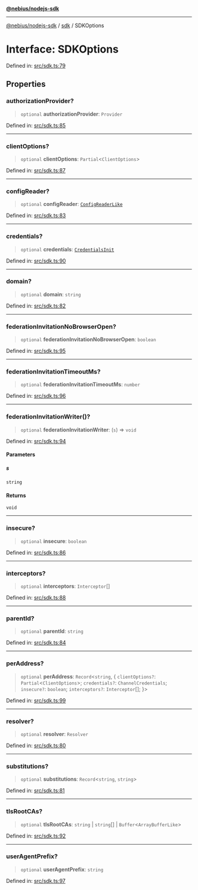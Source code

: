 [**@nebius/nodejs-sdk**](../../README.md)

***

[@nebius/nodejs-sdk](../../README.md) / [sdk](../README.md) / SDKOptions

# Interface: SDKOptions

Defined in: [src/sdk.ts:79](https://github.com/nebius/nodejs-sdk/blob/07f69309bf910f649af60b6731eb42b3f51309c8/src/sdk.ts#L79)

## Properties

### authorizationProvider?

> `optional` **authorizationProvider**: `Provider`

Defined in: [src/sdk.ts:85](https://github.com/nebius/nodejs-sdk/blob/07f69309bf910f649af60b6731eb42b3f51309c8/src/sdk.ts#L85)

***

### clientOptions?

> `optional` **clientOptions**: `Partial`\<`ClientOptions`\>

Defined in: [src/sdk.ts:87](https://github.com/nebius/nodejs-sdk/blob/07f69309bf910f649af60b6731eb42b3f51309c8/src/sdk.ts#L87)

***

### configReader?

> `optional` **configReader**: [`ConfigReaderLike`](ConfigReaderLike.md)

Defined in: [src/sdk.ts:83](https://github.com/nebius/nodejs-sdk/blob/07f69309bf910f649af60b6731eb42b3f51309c8/src/sdk.ts#L83)

***

### credentials?

> `optional` **credentials**: [`CredentialsInit`](../type-aliases/CredentialsInit.md)

Defined in: [src/sdk.ts:90](https://github.com/nebius/nodejs-sdk/blob/07f69309bf910f649af60b6731eb42b3f51309c8/src/sdk.ts#L90)

***

### domain?

> `optional` **domain**: `string`

Defined in: [src/sdk.ts:82](https://github.com/nebius/nodejs-sdk/blob/07f69309bf910f649af60b6731eb42b3f51309c8/src/sdk.ts#L82)

***

### federationInvitationNoBrowserOpen?

> `optional` **federationInvitationNoBrowserOpen**: `boolean`

Defined in: [src/sdk.ts:95](https://github.com/nebius/nodejs-sdk/blob/07f69309bf910f649af60b6731eb42b3f51309c8/src/sdk.ts#L95)

***

### federationInvitationTimeoutMs?

> `optional` **federationInvitationTimeoutMs**: `number`

Defined in: [src/sdk.ts:96](https://github.com/nebius/nodejs-sdk/blob/07f69309bf910f649af60b6731eb42b3f51309c8/src/sdk.ts#L96)

***

### federationInvitationWriter()?

> `optional` **federationInvitationWriter**: (`s`) => `void`

Defined in: [src/sdk.ts:94](https://github.com/nebius/nodejs-sdk/blob/07f69309bf910f649af60b6731eb42b3f51309c8/src/sdk.ts#L94)

#### Parameters

##### s

`string`

#### Returns

`void`

***

### insecure?

> `optional` **insecure**: `boolean`

Defined in: [src/sdk.ts:86](https://github.com/nebius/nodejs-sdk/blob/07f69309bf910f649af60b6731eb42b3f51309c8/src/sdk.ts#L86)

***

### interceptors?

> `optional` **interceptors**: `Interceptor`[]

Defined in: [src/sdk.ts:88](https://github.com/nebius/nodejs-sdk/blob/07f69309bf910f649af60b6731eb42b3f51309c8/src/sdk.ts#L88)

***

### parentId?

> `optional` **parentId**: `string`

Defined in: [src/sdk.ts:84](https://github.com/nebius/nodejs-sdk/blob/07f69309bf910f649af60b6731eb42b3f51309c8/src/sdk.ts#L84)

***

### perAddress?

> `optional` **perAddress**: `Record`\<`string`, \{ `clientOptions?`: `Partial`\<`ClientOptions`\>; `credentials?`: `ChannelCredentials`; `insecure?`: `boolean`; `interceptors?`: `Interceptor`[]; \}\>

Defined in: [src/sdk.ts:99](https://github.com/nebius/nodejs-sdk/blob/07f69309bf910f649af60b6731eb42b3f51309c8/src/sdk.ts#L99)

***

### resolver?

> `optional` **resolver**: `Resolver`

Defined in: [src/sdk.ts:80](https://github.com/nebius/nodejs-sdk/blob/07f69309bf910f649af60b6731eb42b3f51309c8/src/sdk.ts#L80)

***

### substitutions?

> `optional` **substitutions**: `Record`\<`string`, `string`\>

Defined in: [src/sdk.ts:81](https://github.com/nebius/nodejs-sdk/blob/07f69309bf910f649af60b6731eb42b3f51309c8/src/sdk.ts#L81)

***

### tlsRootCAs?

> `optional` **tlsRootCAs**: `string` \| `string`[] \| `Buffer`\<`ArrayBufferLike`\>

Defined in: [src/sdk.ts:92](https://github.com/nebius/nodejs-sdk/blob/07f69309bf910f649af60b6731eb42b3f51309c8/src/sdk.ts#L92)

***

### userAgentPrefix?

> `optional` **userAgentPrefix**: `string`

Defined in: [src/sdk.ts:97](https://github.com/nebius/nodejs-sdk/blob/07f69309bf910f649af60b6731eb42b3f51309c8/src/sdk.ts#L97)
